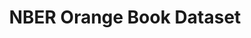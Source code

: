 ---
citation: 'The NBER Orange Book Dataset: A User’s Guide

  Maya Durvasula, C. Scott Hemphill, Lisa Larrimore Ouellette, Bhaven N. Sampat, and
  Heidi L. Williams

  NBER Working Paper No. 30628

  November 2022, Revised April 2023

  JEL No. O0,O3'
contributors:
- Prof. Heidi Williams
- Maya Durvasula
- C. Scott Hemphill
- Lisa Larrimore Ouellette
- Bhaven N. Sampat
cost: free
description: "Each edition of the Orange Book provides a snapshot of unexpired patent\
  \ protection at a moment in time. As patents on a drug expire and new patents are\
  \ issued, these changes are reflected in later editions. The Orange Book also provides\
  \ a snapshot of unexpired regulatory exclusivity granted by the FDA. For example,\
  \ certain novel drugs receive five years of regulatory exclusivity that blocks the\
  \ entry of generic competition, even in the absence of any patents. Combining multiple\
  \ editions reveals a comprehensive picture of patent and regulatory protection as\
  \ it evolves over a drug’s lifecycle. These data files provide digital versions\
  \ of the US Food and Drug Administration (FDA)'s Orange Book patent and exclusivity\
  \ tables for years 1985-2016 (no Orange Book was published in 1986). \n\nPDF versions\
  \ of the Orange Books were obtained via a Freedom of Information Act (FOIA) request,\
  \ and data from these PDF files was either hand-entered or parsed in order to create\
  \ the digital files."
documentation: https://www.nber.org/system/files/working_papers/w30628/w30628.pdf
last_edit: Mon, 19 Jun 2023 16:46:55 GMT
location: https://www.nber.org/research/data/orange-book-patent-and-exclusivity-data-1985-2016
maintained_by: 'Heidi Williams: hlwill@stanford.edu'
open_access: 'TRUE'
related_projects:
  child:
  - orangebook_fda
shortname: orangebook_nber
tags:
- drugs
- pharmaceuticals
- us
- exclusivity
timeframe: 1985-2016
title: NBER Orange Book Dataset
uuid: 6086fec7-049f-4295-9bc1-5f18cd6a3b29
versioning: 'FALSE'
---
